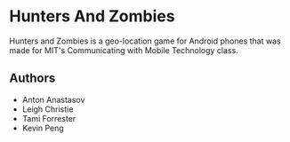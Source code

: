 Hunters And Zombies
=====================

Hunters and Zombies is a geo-location game for Android phones that was made for MIT's Communicating with Mobile Technology class.

## Authors

* Anton Anastasov
* Leigh Christie
* Tami Forrester
* Kevin Peng
